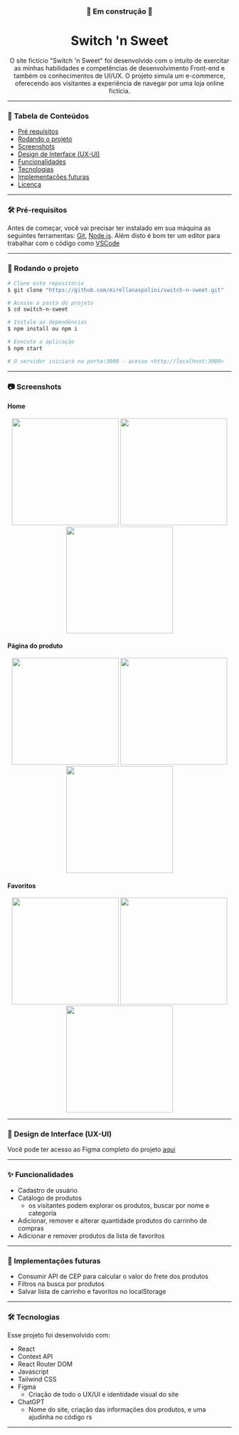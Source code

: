 <h3 align="center"> 🚧 Em construção 🚧</h3>
<h1 align="center"> Switch 'n Sweet</h1>

<p align="center">O site fictício "Switch 'n Sweet" foi desenvolvido com o intuito de exercitar as minhas habilidades e competências de desenvolvimento Front-end e também os conhecimentos de UI/UX. O projeto simula um e-commerce, oferecendo aos visitantes a experiência de navegar por uma loja online fictícia.</p>

<hr>

### :bookmark: Tabela de Conteúdos

-   [Pré requisitos](#hammer_and_wrench-pré-requisitos)
-   [Rodando o projeto](#game_die-rodando-o-projeto)
-   [Screenshots](#camera-screenshots)
-   [Design de Interface (UX-UI)](#art-design-de-interface-ux-ui)
-   [Funcionalidades](#sparkles-funcionalidades)
-   [Tecnologias](#hammer_and_wrench-tecnologias)
-   [Implementações futuras](#rocket-implementações-futuras)
-   [Licença](#licença)

<hr>

### :hammer_and_wrench: Pré-requisitos

Antes de começar, você vai precisar ter instalado em sua máquina as seguintes ferramentas:
[Git](https://git-scm.com), [Node.js](https://nodejs.org/en/).
Além disto é bom ter um editor para trabalhar com o código como [VSCode](https://code.visualstudio.com/)

<hr>

### :game_die: Rodando o projeto

```bash
# Clone este repositório
$ git clone "https://github.com/mirellanaspolini/switch-n-sweet.git"

# Acesse a pasta do projeto
$ cd switch-n-sweet

# Instale as dependências
$ npm install ou npm i

# Execute a aplicação
$ npm start

# O servidor iniciará na porta:3000 - acesse <http://localhost:3000>
```

<hr>

### :camera: Screenshots

#### Home

<p align="center">
 <img src="https://github.com/mirellanaspolini/switch-n-sweet/blob/main/public/img/screenshots/home-mobile.png" height="240" /> 
 <img src="https://github.com/mirellanaspolini/switch-n-sweet/blob/main/public/img/screenshots/home-tablet.png" height="240" /> 
  <img src="https://github.com/mirellanaspolini/switch-n-sweet/blob/main/public/img/screenshots/home-desktop.png" height="240" />
</p>

#### Página do produto

<p align="center">
 <img src="https://github.com/mirellanaspolini/switch-n-sweet/blob/main/public/img/screenshots/paginaProduto-mobile.png" height="240" /> 
 <img src="https://github.com/mirellanaspolini/switch-n-sweet/blob/main/public/img/screenshots/paginaProduto-tablet.png" height="240" /> 
 <img src="https://github.com/mirellanaspolini/switch-n-sweet/blob/main/public/img/screenshots/paginaProduto-desktop.png" height="240" />
</p>

#### Favoritos

<p align="center">
 <img src="https://github.com/mirellanaspolini/switch-n-sweet/blob/main/public/img/screenshots/favoritos-mobile.png" height="240" /> 
 <img src="https://github.com/mirellanaspolini/switch-n-sweet/blob/main/public/img/screenshots/favoritos-tablet.png" height="240" /> 
 <img src="https://github.com/mirellanaspolini/switch-n-sweet/blob/main/public/img/screenshots/favoritos-desktop.png" height="240" />
</p>

<hr>

### :art: Design de Interface (UX-UI)

Você pode ter acesso ao Figma completo do projeto [aqui](https://www.figma.com/file/ZxHv4wrVM19zAmN1hR9Bsr/Switch-'n-sweet?type=design&node-id=3%3A141&mode=design&t=gOKqy8srzQ9t8KuZ-1)

<hr>

### :sparkles: Funcionalidades

-   Cadastro de usuário
-   Catálogo de produtos
    -   os visitantes podem explorar os produtos, buscar por nome e categoria
-   Adicionar, remover e alterar quantidade produtos do carrinho de compras
-   Adicionar e remover produtos da lista de favoritos

<hr>

### :rocket: Implementações futuras

-   Consumir API de CEP para calcular o valor do frete dos produtos
-   Filtros na busca por produtos
-   Salvar lista de carrinho e favoritos no localStorage

<hr>

### :hammer_and_wrench: Tecnologias

Esse projeto foi desenvolvido com:

-   React
-   Context API
-   React Router DOM
-   Javascript
-   Tailwind CSS
-   Figma
    -   Criação de todo o UX/UI e identidade visual do site
-   ChatGPT
    -   Nome do site, criação das informações dos produtos, e uma ajudinha no código rs

<hr>
